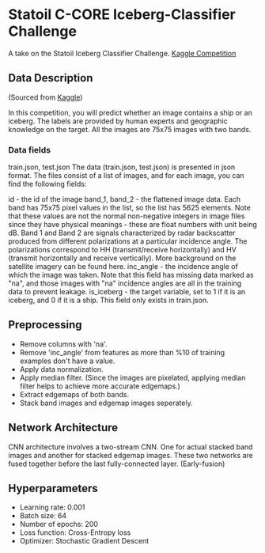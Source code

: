 # Statoil C-CORE Iceberg-Classifier Challenge

A take on the Statoil Iceberg Classifier Challenge. [Kaggle Competition](https://www.kaggle.com/c/statoil-iceberg-classifier-challenge)


## Data Description 

(Sourced from [Kaggle](https://www.kaggle.com/c/statoil-iceberg-classifier-challenge/data))

In this competition, you will predict whether an image contains a ship or an iceberg. The labels are provided by human experts and geographic knowledge on the target. All the images are 75x75 images with two bands.

### Data fields

train.json, test.json
The data (train.json, test.json) is presented in json format. The files consist of a list of images, and for each image, you can find the following fields:

id - the id of the image
band_1, band_2 - the flattened image data. Each band has 75x75 pixel values in the list, so the list has 5625 elements. Note that these values are not the normal non-negative integers in image files since they have physical meanings - these are float numbers with unit being dB. Band 1 and Band 2 are signals characterized by radar backscatter produced from different polarizations at a particular incidence angle. The polarizations correspond to HH (transmit/receive horizontally) and HV (transmit horizontally and receive vertically). More background on the satellite imagery can be found here.
inc_angle - the incidence angle of which the image was taken. Note that this field has missing data marked as "na", and those images with "na" incidence angles are all in the training data to prevent leakage.
is_iceberg - the target variable, set to 1 if it is an iceberg, and 0 if it is a ship. This field only exists in train.json.

## Preprocessing 

- Remove columns with 'na'.
- Remove 'inc_angle' from features as more than %10 of training examples don't have a value.
- Apply data normalization.
- Apply median filter. (Since the images are pixelated, applying median filter helps to achieve more accurate edgemaps.)
- Extract edgemaps of both bands.
- Stack band images and edgemap images seperately.


## Network Architecture

CNN architecture involves a two-stream CNN. One for actual stacked band images and another for stacked edgemap images. These two networks are fused together before the last fully-connected layer. (Early-fusion)


## Hyperparameters
- Learning rate: 0.001
- Batch size: 64
- Number of epochs: 200
- Loss function: Cross-Entropy loss
- Optimizer: Stochastic Gradient Descent










